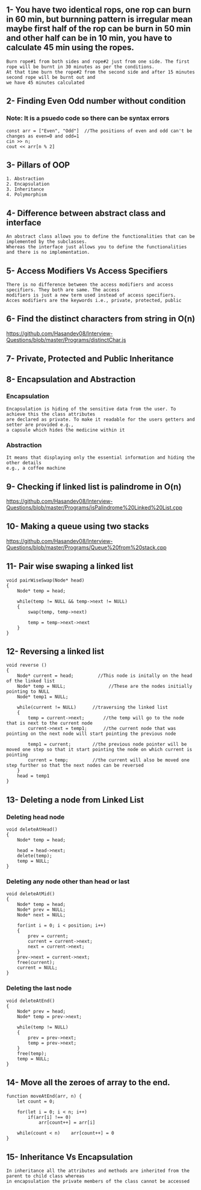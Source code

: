 ## 1- You have two identical rops, one rop can burn in 60 min, but burnning pattern is irregular mean maybe first half of the rop can be burn in 50 min and other half can be in 10 min, you have to calculate 45 min using the ropes.
```
Burn rope#1 from both sides and rope#2 just from one side. The first rope will be burnt in 30 minutes as per the conditions.
At that time burn the rope#2 from the second side and after 15 minutes second rope will be burnt out and 
we have 45 minutes calculated
```
## 2- Finding Even Odd number without condition
### Note: It is a psuedo code so there can be syntax errors
```
const arr = ["Even", "Odd"]  //The positions of even and odd can't be changes as even=0 and odd=1
cin >> n;
cout << arr[n % 2]
```
## 3- Pillars of OOP
```
1. Abstraction
2. Encapsulation
3. Inheritance
4. Polymorphism
```
## 4- Difference between abstract class and interface
```
An abstract class allows you to define the functionalities that can be implemented by the subclasses.
Whereas the interface just allows you to define the functionalities and there is no implementation.
```

## 5- Access Modifiers Vs Access Specifiers
```
There is no difference between the access modifiers and access specifiers. They both are same. The access
modifiers is just a new term used instead of access specifiers.
Acces modifiers are the keywords i.e., private, protected, public
```

## 6- Find the distinct characters from string in O(n)
https://github.com/Hasandev08/Interview-Questions/blob/master/Programs/distinctChar.js

## 7- Private, Protected and Public Inheritance

## 8- Encapsulation and Abstraction
### Encapsulation
```
Encapsulation is hiding of the sensitive data from the user. To achieve this the class attributes
are declared as private. To make it readable for the users getters and setter are provided e.g.,
a capsule which hides the medicine within it
```
### Abstraction
```
It means that displaying only the essential information and hiding the other details
e.g., a coffee machine
```

## 9- Checking if linked list is palindrome in O(n)
https://github.com/Hasandev08/Interview-Questions/blob/master/Programs/isPalindrome%20Linked%20List.cpp

## 10- Making a queue using two stacks
https://github.com/Hasandev08/Interview-Questions/blob/master/Programs/Queue%20from%20stack.cpp

## 11- Pair wise swaping a linked list
```
void pairWiseSwap(Node* head) 
{
	Node* temp = head;
	
	while(temp != NULL && temp->next != NULL)
	{
		swap(temp, temp->next)
		
		temp = temp->next->next
	}
}
```

## 12- Reversing a linked list
```
void reverse ()
{
	Node* current = head;		  //This node is initally on the head of the linked list
	Node* temp = NULL;                //These are the nodes initially pointing to NULL
	Node* temp1 = NULL;
	
	while(current != NULL) 		//traversing the linked list
	{
		temp = current->next;		//the temp will go to the node that is next to the current node
		current->next = temp1;		//the current node that was pointing on the next node will start pointing the previous node
		
		temp1 = current;		//the previous node pointer will be moved one step so that it start pointing the node on which current is pointing
		current = temp;			//the current will also be moved one step further so that the next nodes can be reversed
	}
	head = temp1
}
```

## 13- Deleting a node from Linked List
### Deleting head node
```
void deleteAtHead()
{
	Node* temp = head;
	
	head = head->next;
	delete(temp);
	temp = NULL;
}
```
### Deleting any node other than head or last
```
void deleteAtMid()
{
	Node* temp = head;
	Node* prev = NULL;
	Node* next = NULL;
	
	for(int i = 0; i < position; i++)
	{
		prev = current;
		current = current->next;
		next = current->next;
	}
	prev->next = current->next;
	free(current);
	current = NULL;
}
```
### Deleting the last node
```
void deleteAtEnd()
{
	Node* prev = head;
	Node* temp = prev->next;
	
	while(temp != NULL)
	{
		prev = prev->next;
		temp = prev->next;
	}
	free(temp);
	temp = NULL;
}
```
## 14- Move all the zeroes of array to the end.
```
function moveAtEnd(arr, n) {
	let count = 0;
	
	for(let i = 0; i < n; i++)
		if(arr[i] !== 0)
			arr[count++] = arr[i]
			
	while(count < n)	arr[count++] = 0
}
```
## 15- Inheritance Vs Encapsulation
```
In inheritance all the attributes and methods are inherited from the parent to child class whereas 
in encapsulation the private members of the class cannot be accessed
```
